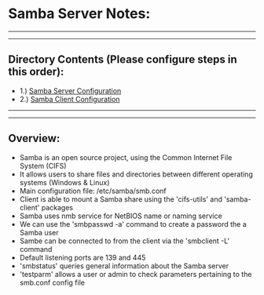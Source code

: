 # Samba Server Notes:
<hr><hr>

## Directory Contents (Please configure steps in this order):

* 1.) [Samba Server Configuration](Samba_Server_Config.md)
* 2.) [Samba Client Configuration](Samba_Client_Config.md)
<hr><hr>

## Overview:

* Samba is an open source project, using the Common Internet File System (CIFS)
* It allows users to share files and directories between different operating systems (Windows & Linux)
* Main configuration file: /etc/samba/smb.conf
* Client is able to mount a Samba share using the 'cifs-utils' and 'samba-client' packages
* Samba uses nmb service for NetBIOS name or naming service
* We can use the 'smbpasswd -a' command to create a password the a Samba user
* Sambe can be connected to from the client via the 'smbclient -L' command
* Default listening ports are 139 and 445
* 'smbstatus' queries general information about the Samba server
* 'testparm' allows a user or admin to check parameters pertaining to the smb.conf config file
